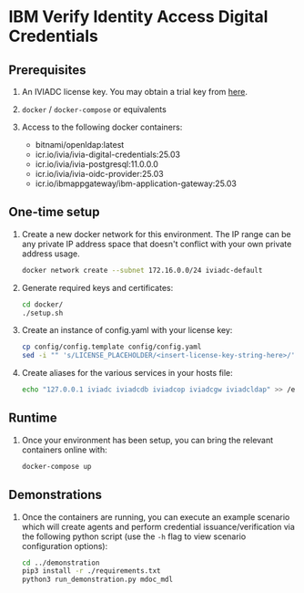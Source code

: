 # IBM Verify Identity Access Digital Credentials

## Prerequisites

1. An IVIADC license key. You may obtain a trial key from [here](https://isva-trial.verify.ibm.com/).

2. `docker` / `docker-compose` or equivalents

3. Access to the following docker containers:

    *  bitnami/openldap:latest
    *  icr.io/ivia/ivia-digital-credentials:25.03
    *  icr.io/ivia/ivia-postgresql:11.0.0.0
    *  icr.io/ivia/ivia-oidc-provider:25.03
    *  icr.io/ibmappgateway/ibm-application-gateway:25.03


## One-time setup

1. Create a new docker network for this environment. The IP range can be any private IP address space that doesn't conflict with your own private address usage.

    ```bash
    docker network create --subnet 172.16.0.0/24 iviadc-default
    ```

2. Generate required keys and certificates:

    ```bash
    cd docker/
    ./setup.sh
    ```

3. Create an instance of config.yaml with your license key:
    ```bash
    cp config/config.template config/config.yaml
    sed -i "" 's/LICENSE_PLACEHOLDER/<insert-license-key-string-here>/' config/config.yaml
    ```

4. Create aliases for the various services in your hosts file:
    ```bash
    echo "127.0.0.1	iviadc iviadcdb iviadcop iviadcgw iviadcldap" >> /etc/hosts
    ```

## Runtime

1. Once your environment has been setup, you can bring the relevant containers online with:

    ```bash
    docker-compose up
    ```

## Demonstrations

1. Once the containers are running, you can execute an example scenario which will create agents and perform credential issuance/verification via the following python script (use the `-h` flag to view scenario configuration options):

    ```bash
    cd ../demonstration
    pip3 install -r ./requirements.txt
    python3 run_demonstration.py mdoc_mdl
    ```
